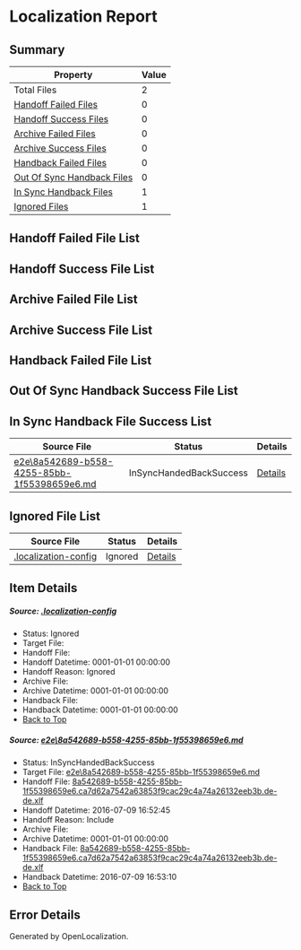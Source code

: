 # <a name='report-top'></a> Localization Report

## Summary
 Property | Value 
 -------- | ----- 
 Total Files | 2
[ Handoff Failed Files ](#handoff-failed-list)| 0
[ Handoff Success Files ](#handoff-success-list)| 0
[ Archive Failed Files ](#archive-failed-list)| 0
[ Archive Success Files ](#archive-success-list)| 0
[ Handback Failed Files ](#handback-failed-list)| 0
[ Out Of Sync Handback Files ](#outofsync-handback-success-list)| 0
[ In Sync Handback Files ](#insync-handback-success-list)| 1
[ Ignored Files ](#ignored-list)| 1

## <a name='handoff-failed-list'></a> Handoff Failed File List

## <a name='handoff-success-list'></a> Handoff Success File List

## <a name='archive-failed-list'></a> Archive Failed File List

## <a name='archive-success-list'></a> Archive Success File List

## <a name='handback-failed-list'></a> Handback Failed File List

## <a name='outofsync-handback-success-list'></a> Out Of Sync Handback Success File List

## <a name='insync-handback-success-list'></a> In Sync Handback File Success List
 Source File | Status | Details 
 ----------- | ------ | ------- 
 [e2e\8a542689-b558-4255-85bb-1f55398659e6.md](https://github.com/OpenLocalizationTestOrg/oltest/blob/0ea7f379194beda0989919bdfc83d3ba09f5bb1c/e2e/8a542689-b558-4255-85bb-1f55398659e6.md) | InSyncHandedBackSuccess | [Details](#5db21feb6817403f840506e1a1b0da8b8c03064e1)

## <a name='ignored-list'></a> Ignored File List
 Source File | Status | Details 
 ----------- | ------ | ------- 
 [.localization-config](https://github.com/OpenLocalizationTestOrg/oltest/blob/0ea7f379194beda0989919bdfc83d3ba09f5bb1c/.localization-config) | Ignored | [Details](#3d4f252ac210baf56311d7e97dcc2db10974dbd20)

## Item Details
##### <a name='3d4f252ac210baf56311d7e97dcc2db10974dbd20'></a> Source: [.localization-config](https://github.com/OpenLocalizationTestOrg/oltest/blob/0ea7f379194beda0989919bdfc83d3ba09f5bb1c/.localization-config)
* Status: Ignored
* Target File: 
* Handoff File: 
* Handoff Datetime: 0001-01-01 00:00:00
* Handoff Reason: Ignored
* Archive File: 
* Archive Datetime: 0001-01-01 00:00:00
* Handback File: 
* Handback Datetime: 0001-01-01 00:00:00
* [Back to Top](#report-top)

##### <a name='5db21feb6817403f840506e1a1b0da8b8c03064e1'></a> Source: [e2e\8a542689-b558-4255-85bb-1f55398659e6.md](https://github.com/OpenLocalizationTestOrg/oltest/blob/0ea7f379194beda0989919bdfc83d3ba09f5bb1c/e2e/8a542689-b558-4255-85bb-1f55398659e6.md)
* Status: InSyncHandedBackSuccess
* Target File: [e2e\8a542689-b558-4255-85bb-1f55398659e6.md](https://github.com/OpenLocalizationTestOrg/oltest-dede-fly/blob/911af98db4e5fac16d513b2fe5cdc532766c20ce/e2e/8a542689-b558-4255-85bb-1f55398659e6.md)
* Handoff File: [8a542689-b558-4255-85bb-1f55398659e6.ca7d62a7542a63853f9cac29c4a74a26132eeb3b.de-de.xlf](https://github.com/OpenLocalizationTestOrg/olhandoff-e2e/blob/49c3dcfe7b88fd21059b8cb7ea153f2f60387382/ol-handoff/OpenLocalizationTestOrg/oltest-dede-fly/ci/ht/8a542689-b558-4255-85bb-1f55398659e6.ca7d62a7542a63853f9cac29c4a74a26132eeb3b.de-de.xlf)
* Handoff Datetime: 2016-07-09 16:52:45
* Handoff Reason: Include
* Archive File: 
* Archive Datetime: 0001-01-01 00:00:00
* Handback File: [8a542689-b558-4255-85bb-1f55398659e6.ca7d62a7542a63853f9cac29c4a74a26132eeb3b.de-de.xlf](https://github.com/OpenLocalizationTestOrg/olhandback-e2e/blob/79870efa216ac20dd9503ef5ca4fd79d19dfef6e/ol-handback/OpenLocalizationTestOrg/oltest-dede-fly/ci/ht/8a542689-b558-4255-85bb-1f55398659e6.ca7d62a7542a63853f9cac29c4a74a26132eeb3b.de-de.xlf)
* Handback Datetime: 2016-07-09 16:53:10
* [Back to Top](#report-top)


## Error Details

Generated by OpenLocalization.

